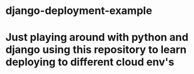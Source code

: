 # django-deployment-example
# Just playing around with python and django using this repository to learn deploying to different cloud env's 
